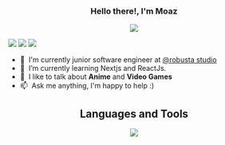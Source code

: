 <h3 align="center">
  Hello there!, I'm Moaz
</h3>
<p align="center">
  <a href="https://github.com/DenverCoder1/readme-typing-svg"><img src="https://readme-typing-svg.herokuapp.com/?lines=Front%20End%20Developer;Communications%20Engineer;Always%20learning%20.%20.%20.&font=Fira%20Code&center=true&width=440&height=45&color=f75c7e&vCenter=true&size=22"></a>
</p>

[![](https://img.shields.io/badge/website-000000?style=for-the-badge&logo=About&logoColor=red)](https://moazelsayed.vercel.app)
[![](https://img.shields.io/badge/LinkedIn-0077B5?style=for-the-badge&logo=linkedin&logoColor=white)](https://www.linkedin.com/in/moaz-elsayed23/)
[![](https://img.shields.io/badge/Mail-D14836?style=for-the-badge&logo=gmail&logoColor=white)](mailto:moazelsayed12@gmail.com)

- :office: &nbsp;I'm currently junior software engineer at <a href="https://robustagroup.com/studio/">@robusta studio</a>
- :seedling: &nbsp;I’m currently learning Nextjs and ReactJs.
- :speech_balloon: &nbsp;I like to talk about **Anime** and **Video Games**
- :mailbox: &nbsp;Ask me anything, I'm happy to help :)

<h2 align="center">
  Languages and Tools
</h2>
<p align="center">
<img src="https://skillicons.dev/icons?i=html,css,sass,tailwind,styledcomponents,js,ts,react,redux,docker,mysql,postgres,git,next,gitlab,aws&perline=8" />
</p>
